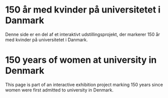 # 150 år med kvinder på universitetet i Danmark

Denne side er en del af et interaktivt udstillingsprojekt, der markerer 150 år med kvinder på universitetet i Danmark.

# 150 years of women at university in Denmark

This page is part of an interactive exhibition project marking 150 years since women were first admitted to university in Denmark.